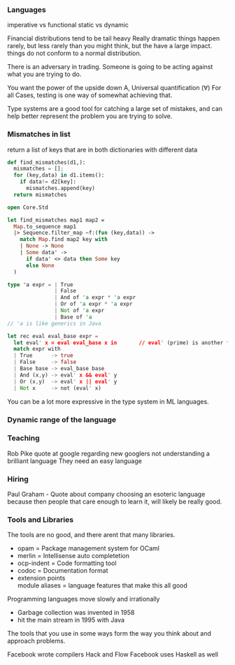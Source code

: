 
### Languages
imperative vs functional 
static vs dynamic 

Financial distributions tend to be tail heavy
Really dramatic things happen rarely, but less rarely than you might think, but the have a large impact.
things do not conform to a normal distribution. 

There is an adversary in trading.
Someone is going to be acting against what you are trying to do.  

You want the power of the upside down A, Universal quantification (∀)
For all Cases, testing is one way of somewhat achieving that.

Type systems are a good tool for catching a large set of mistakes, 
and can help better represent the problem you are trying to solve.

### Mismatches in list 
return a list of keys that are in both dictionaries
with different data

```python 
def find_mismatches(d1,):
  mismatches = [];
  for (key,data) in d1.items():
    if data!= d2[key]:
      mismatches.append(key)
  return mismatches 
```

```ocaml
open Core.Std

let find_mismatches map1 map2 = 
  Map.to_sequence map1 
  |> Sequence.filter_map ~f:(fun (key,data)) -> 
    match Map.find map2 key with 
    | None -> None
    | Some data' ->
      if data' <> data then Some key 
      else None 
  )
```

``` rust ocaml
type 'a expr = | True
               | False
               | And of 'a expr * 'a expr
               | Or of 'a expr * 'a expr
               | Not of 'a expr 
               | Base of 'a
// 'a is like generics in Java

let rec eval eval_base expr = 
  let eval' x = eval eval_base x in       // eval' (prime) is another function that knows about eval_base
  match expr with 
  | True      -> true
  | False     -> false
  | Base base -> eval_base base 
  | And (x,y) -> eval' x && eval' y
  | Or (x,y)  -> eval' x || eval' y
  | Not x     -> not (eval' x)
```

You can be a lot more expressive in the type system in ML languages.

### Dynamic range of the language 

### Teaching 
Rob Pike quote at google regarding new googlers not understanding a brilliant language
They need an easy language

### Hiring
Paul Graham - Quote about company choosing an esoteric language because then people that 
care enough to learn it, will likely be really good.

### Tools and Libraries

The tools are no good, and there arent that many libraries.
- opam        = Package management system for OCaml  
- merlin      = Intellisense auto completetion  
- ocp-indent  = Code formatting tool
- codoc       = Documentation format
- extension points  
  module aliases  = language features that make this all good   

Programming languages move slowly and irrationally
- Garbage collection was invented in 1958
- hit the main stream in 1995 with Java

The tools that you use in some ways form the way you think about and approach problems. 

Facebook wrote compilers Hack and Flow
Facebook uses Haskell as well
